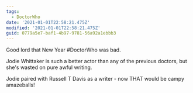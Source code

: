 ```yaml
---
tags:
  - DoctorWho
date: '2021-01-01T22:58:21.475Z'
modified: '2021-01-01T22:58:21.475Z'
guid: 0779a5e7-baf1-4b97-9781-56a92a1ebbb3
---
```

Good lord that New Year #DoctorWho was bad.

Jodie Whittaker is such a better actor than any of the previous doctors, but she's wasted on pure awful writing. 

Jodie paired with Russell T Davis as a writer - now THAT would be campy amazeballs!
